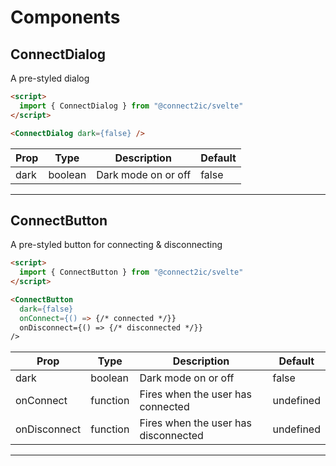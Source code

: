 # Components

## ConnectDialog

A pre-styled dialog

```html
<script>
  import { ConnectDialog } from "@connect2ic/svelte"
</script>

<ConnectDialog dark={false} />
```

| Prop | Type | Description | Default |
| -----|------|-------------|---------|
| dark | boolean | Dark mode on or off | false |
---------------------------------------

## ConnectButton

A pre-styled button for connecting & disconnecting

```html
<script>
  import { ConnectButton } from "@connect2ic/svelte"
</script>

<ConnectButton
  dark={false}
  onConnect={() => {/* connected */}}
  onDisconnect={() => {/* disconnected */}}
/>
```

| Prop | Type | Description | Default |
| -----|------|-------------|---------|
| dark | boolean | Dark mode on or off | false |
| onConnect | function | Fires when the user has connected | undefined |
| onDisconnect | function | Fires when the user has disconnected | undefined |
---------------------------------------
